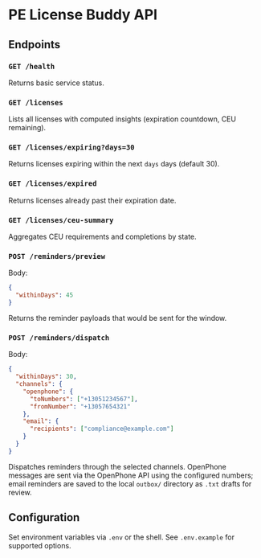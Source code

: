 # PE License Buddy API

## Endpoints

### `GET /health`
Returns basic service status.

### `GET /licenses`
Lists all licenses with computed insights (expiration countdown, CEU remaining).

### `GET /licenses/expiring?days=30`
Returns licenses expiring within the next `days` days (default 30).

### `GET /licenses/expired`
Returns licenses already past their expiration date.

### `GET /licenses/ceu-summary`
Aggregates CEU requirements and completions by state.

### `POST /reminders/preview`
Body:
```json
{
  "withinDays": 45
}
```
Returns the reminder payloads that would be sent for the window.

### `POST /reminders/dispatch`
Body:
```json
{
  "withinDays": 30,
  "channels": {
    "openphone": {
      "toNumbers": ["+13051234567"],
      "fromNumber": "+13057654321"
    },
    "email": {
      "recipients": ["compliance@example.com"]
    }
  }
}
```
Dispatches reminders through the selected channels. OpenPhone messages are sent via the OpenPhone API using the configured numbers; email reminders are saved to the local `outbox/` directory as `.txt` drafts for review.

## Configuration
Set environment variables via `.env` or the shell. See `.env.example` for supported options.
